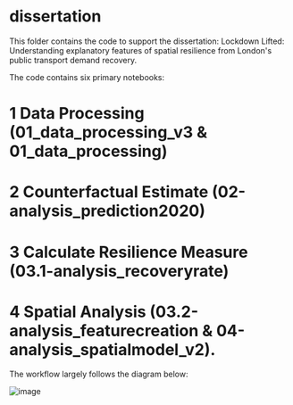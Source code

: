 # dissertation

This folder contains the code to support the dissertation: Lockdown Lifted: Understanding explanatory features of spatial resilience from London's public transport demand recovery. 

The code contains six primary notebooks: 
# 1 Data Processing (01_data_processing_v3 & 01_data_processing)
# 2 Counterfactual Estimate (02-analysis_prediction2020)
# 3 Calculate Resilience Measure (03.1-analysis_recoveryrate)
# 4 Spatial Analysis (03.2-analysis_featurecreation & 04-analysis_spatialmodel_v2). 

The workflow largely follows the diagram below:

![image](https://user-images.githubusercontent.com/72401618/130419477-922012c6-934a-4b3c-b6d9-7e7d51236366.png)
